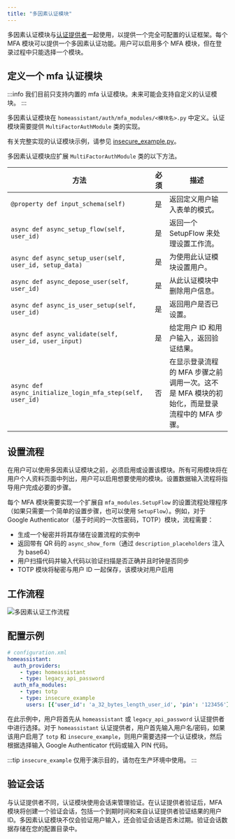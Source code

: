 ```yaml
---
title: "多因素认证模块"
---
```


多因素认证模块与[认证提供者](auth_auth_provider.md)一起使用，以提供一个完全可配置的认证框架。每个 MFA 模块可以提供一个多因素认证功能。用户可以启用多个 MFA 模块，但在登录过程中只能选择一个模块。

## 定义一个 mfa 认证模块

:::info
我们目前只支持内置的 mfa 认证模块。未来可能会支持自定义的认证模块。
:::

多因素认证模块在 `homeassistant/auth/mfa_modules/<模块名>.py` 中定义。认证模块需要提供 `MultiFactorAuthModule` 类的实现。

有关完整实现的认证模块示例，请参见 [insecure_example.py](https://github.com/home-assistant/core/blob/dev/homeassistant/auth/mfa_modules/insecure_example.py)。

多因素认证模块应扩展 `MultiFactorAuthModule` 类的以下方法。

| 方法 | 必须 | 描述
| ------ | -------- | -----------
| `@property def input_schema(self)` | 是 | 返回定义用户输入表单的模式。
| `async def async_setup_flow(self, user_id)` | 是 | 返回一个 SetupFlow 来处理设置工作流。
| `async def async_setup_user(self, user_id, setup_data)` | 是 | 为使用此认证模块设置用户。
| `async def async_depose_user(self, user_id)` | 是 | 从此认证模块中删除用户信息。
| `async def async_is_user_setup(self, user_id)` | 是 | 返回用户是否已设置。
| `async def async_validate(self, user_id, user_input)` | 是 | 给定用户 ID 和用户输入，返回验证结果。
| `async def async_initialize_login_mfa_step(self, user_id)` | 否 | 在显示登录流程的 MFA 步骤之前调用一次。这不是 MFA 模块的初始化，而是登录流程中的 MFA 步骤。

## 设置流程

在用户可以使用多因素认证模块之前，必须启用或设置该模块。所有可用模块将在用户个人资料页面中列出，用户可以启用想要使用的模块。设置数据输入流程将指导用户完成必要的步骤。

每个 MFA 模块需要实现一个扩展自 `mfa_modules.SetupFlow` 的设置流程处理程序（如果只需要一个简单的设置步骤，也可以使用 `SetupFlow`）。例如，对于 Google Authenticator（基于时间的一次性密码，TOTP）模块，流程需要：

- 生成一个秘密并将其存储在设置流程的实例中
- 返回带有 QR 码的 `async_show_form`（通过 `description_placeholders` 注入为 base64）
- 用户扫描代码并输入代码以验证扫描是否正确并且时钟是否同步
- TOTP 模块将秘密与用户 ID 一起保存，该模块对用户启用

## 工作流程

<img class='invertDark' src='/img/en/auth/mfa_workflow.png'
  alt='多因素认证工作流程' />

<!--
来源: https://drive.google.com/file/d/12_nANmOYnOdqM56BND01nPjJmGXe-M9a/view
-->

## 配置示例

```yaml
# configuration.xml
homeassistant:
  auth_providers:
    - type: homeassistant
    - type: legacy_api_password
  auth_mfa_modules:
    - type: totp
    - type: insecure_example
      users: [{'user_id': 'a_32_bytes_length_user_id', 'pin': '123456'}]
```

在此示例中，用户将首先从 `homeassistant` 或 `legacy_api_password` 认证提供者中进行选择。对于 `homeassistant` 认证提供者，用户首先输入用户名/密码，如果该用户启用了 `totp` 和 `insecure_example`，则用户需要选择一个认证模块，然后根据选择输入 Google Authenticator 代码或输入 PIN 代码。

:::tip
`insecure_example` 仅用于演示目的，请勿在生产环境中使用。
:::

## 验证会话

与认证提供者不同，认证模块使用会话来管理验证。在认证提供者验证后，MFA 模块将创建一个验证会话，包括一个到期时间和来自认证提供者验证结果的用户 ID。多因素认证模块不仅会验证用户输入，还会验证会话是否未过期。验证会话数据存储在您的配置目录中。